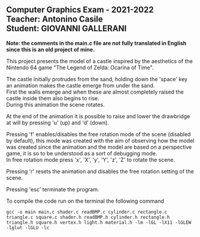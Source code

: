 Computer Graphics Exam - 2021-2022  
Teacher: Antonino Casile  
Student: GIOVANNI GALLERANI  
---  
**Note: the comments in the main.c file are not fully translated in English since this is an old project of mine.**  
  
This project presents the model of a castle inspired by the aesthetics of the Nintendo 64 game "The Legend of Zelda: Ocarina of Time".  
  
The castle initially protrudes from the sand, holding down the 'space' key an animation makes the castle emerge from under the sand.  
First the walls emerge and when these are almost completely raised the castle inside them also begins to rise.  
During this animation the scene rotates.  
  
At the end of the animation it is possible to raise and lower the drawbridge at will by pressing 'u' (up) and 'd' (down).  
  
Pressing 'f' enables/disables the free rotation mode of the scene (disabled by default), this mode was created with the aim of observing how the model was created since the animation and the model are based on a perspective game, it is so to be understood as a sort of debugging mode.  
In free rotation mode press 'x', 'X', 'y', 'Y', 'z', 'Z' to rotate the scene.  
  
Pressing 'r' resets the animation and disables the free rotation setting of the scene.  
  
Pressing 'esc' terminate the program.  
  
To compile the code run on the terminal the following command
```
gcc -o main main.c shader.c readBMP.c cylinder.c rectangle.c triangle.c square.c shader.h readBMP.h cylinder.h rectangle.h triangle.h square.h vertex.h light.h material.h -lm -lGL -lX11 -lGLEW -lglut -lGLU -lc
```